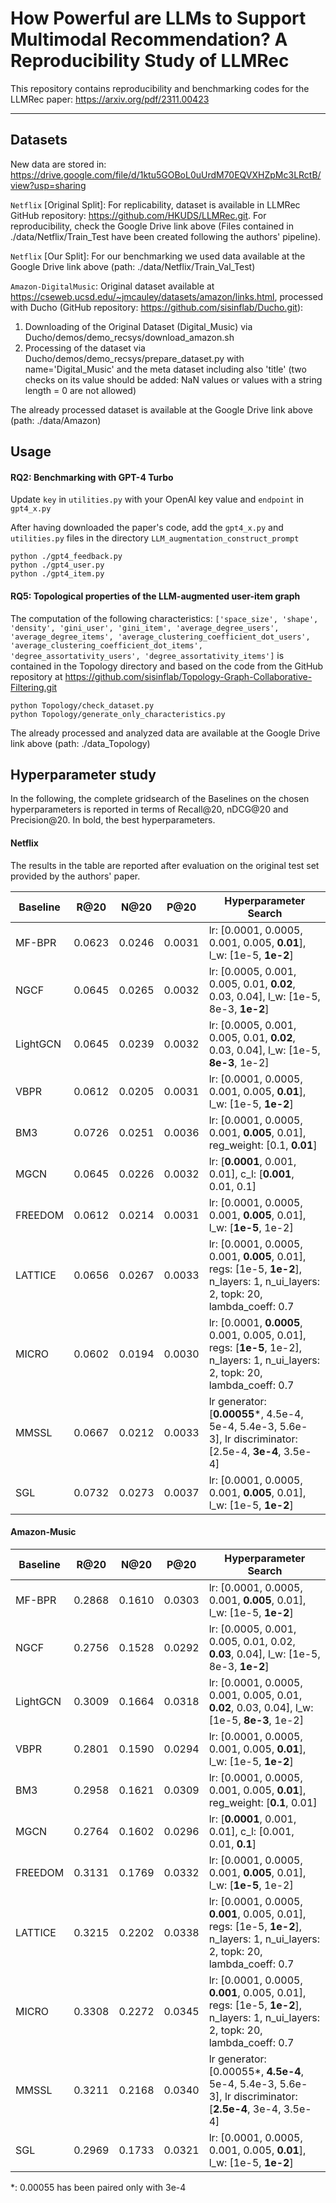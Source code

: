 # How Powerful are LLMs to Support Multimodal Recommendation? A Reproducibility Study of LLMRec

This repository contains reproducibility and benchmarking codes for the LLMRec paper: https://arxiv.org/pdf/2311.00423

-----------
<h2> Datasets </h2>

New data are stored in: https://drive.google.com/file/d/1ktu5GOBoL0uUrdM70EQVXHZpMc3LRctB/view?usp=sharing

`Netflix` [Original Split]: For replicability, dataset is available in LLMRec GitHub repository: https://github.com/HKUDS/LLMRec.git.
For reproducibility, check the Google Drive link above (Files contained in ./data/Netflix/Train_Test have been created following the authors' pipeline).  

`Netflix` [Our Split]: For our benchmarking we used data available at the Google Drive link above (path: ./data/Netflix/Train_Val_Test) 

`Amazon-DigitalMusic`: Original dataset available at https://cseweb.ucsd.edu/~jmcauley/datasets/amazon/links.html, 
processed with Ducho (GitHub repository: https://github.com/sisinflab/Ducho.git): 
1. Downloading of the Original Dataset (Digital_Music) via Ducho/demos/demo_recsys/download_amazon.sh
2. Processing of the dataset via Ducho/demos/demo_recsys/prepare_dataset.py with name='Digital_Music' 
and the meta dataset including also 'title' (two checks on its value should be added: NaN values or values with a string length = 0 are not allowed)

The already processed dataset is available at the Google Drive link above (path: ./data/Amazon)

<h2> Usage </h2>

<h4> RQ2: Benchmarking with GPT-4 Turbo </h4>

Update `key` in `utilities.py` with your OpenAI key value and `endpoint` in `gpt4_x.py`

After having downloaded the paper's code, add the `gpt4_x.py` and `utilities.py` files in the directory `LLM_augmentation_construct_prompt`

```
python ./gpt4_feedback.py
python ./gpt4_user.py
python ./gpt4_item.py
```
<h4> RQ5: Topological properties of the LLM-augmented user-item graph </h4>


The computation of the following characteristics: `['space_size', 'shape', 'density', 'gini_user',
                            'gini_item', 'average_degree_users', 'average_degree_items',
                            'average_clustering_coefficient_dot_users',
                            'average_clustering_coefficient_dot_items', 'degree_assortativity_users',
                            'degree_assortativity_items']` is contained in the Topology directory and based on the code from the GitHub repository at https://github.com/sisinflab/Topology-Graph-Collaborative-Filtering.git

```
python Topology/check_dataset.py
python Topology/generate_only_characteristics.py
```

The already processed and analyzed data are available at the Google Drive link above (path: ./data_Topology)

<h2> Hyperparameter study </h2>

In the following, the complete gridsearch of the Baselines on the chosen hyperparameters is reported in terms of Recall@20, nDCG@20 and Precision@20.
In bold, the best hyperparameters.

<h4>Netflix</h4>
The results in the table are reported after evaluation on the original test set provided by the authors' paper.

| Baseline | R@20   | N@20   | P@20   | Hyperparameter Search                                                                                                      |
|----------|--------|--------|--------|----------------------------------------------------------------------------------------------------------------------------|
| MF-BPR   | 0.0623 | 0.0246 | 0.0031 | lr: [0.0001, 0.0005, 0.001, 0.005, **0.01**], l_w: [1e-5, **1e-2**]                                                        |
| NGCF     | 0.0645 | 0.0265 | 0.0032 | lr: [0.0005, 0.001, 0.005, 0.01, **0.02**, 0.03, 0.04], l_w: [1e-5, 8e-3, **1e-2**]                                        |
| LightGCN | 0.0645 | 0.0239 | 0.0032 | lr: [0.0005, 0.001, 0.005, 0.01, **0.02**, 0.03, 0.04], l_w: [1e-5, **8e-3**, 1e-2]                                        |
| VBPR     | 0.0612 | 0.0205 | 0.0031 | lr: [0.0001, 0.0005, 0.001, 0.005, **0.01**], l_w: [1e-5, **1e-2**]                                                        |
| BM3      | 0.0726 | 0.0251 | 0.0036 | lr: [0.0001, 0.0005, 0.001, **0.005**, 0.01], reg_weight: [0.1, **0.01**]                                                  |
| MGCN     | 0.0645 | 0.0226 | 0.0032 | lr: [**0.0001**, 0.001, 0.01], c_l: [**0.001**, 0.01, 0.1]                                                                 |
| FREEDOM  | 0.0612 | 0.0214 | 0.0031 | lr: [0.0001, 0.0005, 0.001, **0.005**, 0.01], l_w: [**1e-5**, 1e-2]                                                        |
| LATTICE  | 0.0656 | 0.0267 | 0.0033 | lr: [0.0001, 0.0005, 0.001, **0.005**, 0.01], regs: [1e-5, **1e-2**], n_layers: 1, n_ui_layers: 2, topk: 20, lambda_coeff: 0.7 |
| MICRO    | 0.0602 | 0.0194 | 0.0030 | lr: [0.0001, **0.0005**, 0.001, 0.005, 0.01], regs: [**1e-5**, 1e-2], n_layers: 1, n_ui_layers: 2, topk: 20, lambda_coeff: 0.7     |
| MMSSL    | 0.0667 | 0.0212 | 0.0033 | lr generator: [**0.00055***, 4.5e-4, 5e-4, 5.4e-3, 5.6e-3], lr discriminator: [2.5e-4, **3e-4**, 3.5e-4]                           |
| SGL      | 0.0732 | 0.0273 | 0.0037 | lr: [0.0001, 0.0005, 0.001, **0.005**, 0.01], l_w: [1e-5, **1e-2**]                                                                |

<h4>Amazon-Music</h4>

| Baseline | R@20   | N@20   | P@20   | Hyperparameter Search |
|----------|--------|--------|--------|---------------|
| MF-BPR   | 0.2868 | 0.1610 | 0.0303 | lr: [0.0001, 0.0005, 0.001, **0.005**, 0.01], l_w: [1e-5, **1e-2**] |
| NGCF     | 0.2756 | 0.1528 | 0.0292 | lr: [0.0005, 0.001, 0.005, 0.01, 0.02, **0.03**, 0.04], l_w: [1e-5, 8e-3, **1e-2**] |
| LightGCN | 0.3009 | 0.1664 | 0.0318 | lr: [0.0001, 0.0005, 0.001, 0.005, 0.01, **0.02**, 0.03, 0.04], l_w: [1e-5, **8e-3**, 1e-2] |
| VBPR     | 0.2801 | 0.1590 | 0.0294 | lr: [0.0001, 0.0005, 0.001, 0.005, **0.01**], l_w: [1e-5, **1e-2**] |
| BM3      | 0.2958 | 0.1621 | 0.0309 | lr: [0.0001, 0.0005, 0.001, 0.005, **0.01**], reg_weight: [**0.1**, 0.01] |
| MGCN     | 0.2764 | 0.1602 | 0.0296 | lr: [**0.0001**, 0.001, 0.01], c_l: [0.001, 0.01, **0.1**] |
| FREEDOM  | 0.3131 | 0.1769 | 0.0332 | lr: [0.0001, 0.0005, 0.001, **0.005**, 0.01], l_w: [**1e-5**, 1e-2] |
| LATTICE  | 0.3215 | 0.2202 | 0.0338 | lr: [0.0001, 0.0005, **0.001**, 0.005, 0.01], regs: [1e-5, **1e-2**], n_layers: 1, n_ui_layers: 2, topk: 20, lambda_coeff: 0.7 |
| MICRO    | 0.3308 | 0.2272 | 0.0345 | lr: [0.0001, 0.0005, **0.001**, 0.005, 0.01], regs: [1e-5, **1e-2**], n_layers: 1, n_ui_layers: 2, topk: 20, lambda_coeff: 0.7 |
| MMSSL    | 0.3211 | 0.2168 | 0.0340 | lr generator: [0.00055*, **4.5e-4**, 5e-4, 5.4e-3, 5.6e-3], lr discriminator: [**2.5e-4**, 3e-4, 3.5e-4] |
| SGL      | 0.2969 | 0.1733 | 0.0321 | lr: [0.0001, 0.0005, 0.001, 0.005, **0.01**], l_w: [1e-5, **1e-2**] |

*: 0.00055 has been paired only with 3e-4
